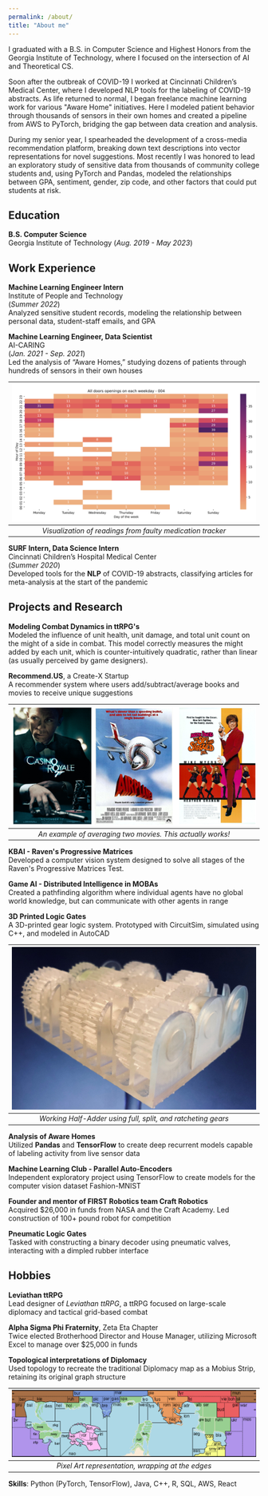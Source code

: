 ```yaml
---
permalink: /about/
title: "About me"
---
```

I graduated with a B.S. in Computer Science and Highest Honors from the Georgia Institute of Technology, where I focused on the intersection of AI and Theoretical CS. 

Soon after the outbreak of COVID-19 I worked at Cincinnati Children’s Medical Center, where I developed NLP tools for the labeling of COVID-19 abstracts. As life returned to normal, I began freelance machine learning work for various "Aware Home" initiatives. Here I modeled patient behavior through thousands of sensors in their own homes and created a pipeline from AWS to PyTorch, bridging the gap between data creation and analysis.

During my senior year, I spearheaded the development of a cross-media recommendation platform, breaking down text descriptions into vector representations for novel suggestions. Most recently I was honored to lead an exploratory study of sensitive data from thousands of community college students and, using PyTorch and Pandas, modeled the relationships between GPA, sentiment, gender, zip code, and other factors that could put students at risk.

## Education			        		
**B.S. Computer Science**  
Georgia Institute of Technology (_Aug. 2019 - May 2023_)

## Work Experience
**Machine Learning Engineer Intern**  
Institute of People and Technology  
(_Summer 2022_)  
Analyzed sensitive student records, modeling the relationship between personal data, student-staff emails, and GPA

**Machine Learning Engineer, Data Scientist**  
AI-CARING  
(_Jan. 2021 - Sep. 2021_)  
Led the analysis of “Aware Homes,” studying dozens of patients through hundreds of sensors in their own houses

| ![med_visualization](/assets/images/med_graphic.png)| 
|:--:| 
| *Visualization of readings from faulty medication tracker* |

**SURF Intern, Data Science Intern**  
Cincinnati Children’s Hospital Medical Center  
(_Summer 2020_)  
Developed tools for the **NLP** of COVID-19 abstracts, classifying articles for meta-analysis at the start of the pandemic

## Projects and Research
**Modeling Combat Dynamics in ttRPG's**  
Modeled the influence of unit health, unit damage, and total unit count on the might of a side in combat. This model correctly measures the might added by each unit, which is counter-intuitively quadratic, rather than linear (as usually perceived by game designers).

**Recommend.US**, a Create-X Startup  
A recommender system where users add/subtract/average books and movies to receive unique suggestions

| ![recommend_example](/assets/images/recommend_example.PNG)| 
|:--:| 
| *An example of averaging two movies. This actually works!* |

**KBAI - Raven's Progressive Matrices**  
Developed a computer vision system designed to solve all stages of the Raven's Progressive Matrices Test.

**Game AI - Distributed Intelligence in MOBAs**  
Created a pathfinding algorithm where individual agents have no global world knowledge, but can communicate with other agents in range

**3D Printed Logic Gates**  
A 3D-printed gear logic system. Prototyped with CircuitSim, simulated using C++, and modeled in AutoCAD

| ![working half-adder](/assets/images/gear_project.jpg) |
|:--:| 
| *Working Half-Adder using full, split, and ratcheting gears* |

**Analysis of Aware Homes**  
Utilized **Pandas** and **TensorFlow** to create deep recurrent models capable of labeling activity from live sensor data

**Machine Learning Club - Parallel Auto-Encoders**  
Independent exploratory project using TensorFlow to create models for the computer vision dataset Fashion-MNIST

**Founder and mentor of FIRST Robotics team Craft Robotics**  
Acquired $26,000 in funds from NASA and the Craft Academy. Led construction of 100+ pound robot for competition

**Pneumatic Logic Gates**  
Tasked with constructing a binary decoder using pneumatic valves, interacting with a dimpled rubber interface

## Hobbies
**Leviathan ttRPG**  
Lead designer of _Leviathan ttRPG_, a ttRPG focused on large-scale diplomacy and tactical grid-based combat

**Alpha Sigma Phi Fraternity**, Zeta Eta Chapter  
Twice elected Brotherhood Director and House Manager, utilizing Microsoft Excel to manage over $25,000 in funds

**Topological interpretations of Diplomacy**  
Used topology to recreate the traditional Diplomacy map as a Mobius Strip, retaining its original graph structure

| ![mobius_diplomacy](/assets/images/mobius_diplomacy.png) |
|:--:| 
| *Pixel Art representation, wrapping at the edges* |

**Skills**: Python (PyTorch, TensorFlow), Java, C++, R, SQL, AWS, React
